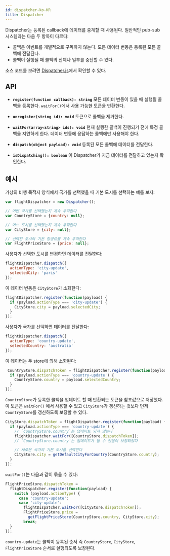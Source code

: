 ```yaml
---
id: dispatcher-ko-KR
title: Dispatcher
---
```


Dispatcher는 등록된 callback에 데이터를 중계할 때 사용된다. 일반적인 pub-sub 시스템과는 다음 두 항목이 다르다:

- 콜백은 이벤트를 개별적으로 구독하지 않는다. 모든 데이터 변동은 등록된 모든 콜백에 전달된다.
- 콜백이 실행될 때 콜백의 전체나 일부를 중단할 수 있다.

소스 코드를 보려면 [Dispatcher.js](https://github.com/facebook/flux/blob/master/src/Dispatcher.js)에서 확인할 수 있다.

## API

- **`register(function callback): string`**
  모든 데이터 변동이 있을 때 실행될 콜백을 등록한다. `waitFor()`에서 사용 가능한 토큰을 반환한다.

- **`unregister(string id): void`**
  토큰으로 콜백을 제거한다.

- **`waitFor(array<string> ids): void`**
  현재 실행한 콜백이 진행되기 전에 특정 콜백을 지연하게 한다. 데이터 변동에 응답하는 콜백에만 사용해야 한다.

- **`dispatch(object payload): void`** 등록된 모든 콜백에 데이터를 전달한다.

- **`isDispatching(): boolean`** 이 Dispatcher가 지금 데이터를 전달하고 있는지 확인한다.

## 예시

가상의 비행 목적지 양식에서 국가를 선택했을 때 기본 도시를 선택하는 예를 보자:

```js
var flightDispatcher = new Dispatcher();

// 어떤 국가를 선택했는지 계속 추적한다
var CountryStore = {country: null};

// 어느 도시를 선택했는지 계속 추적한다
var CityStore = {city: null};

// 선택된 도시의 기본 항공료를 계속 추적한다
var FlightPriceStore = {price: null};
```

사용자가 선택한 도시를 변경하면 데이터를 전달한다:

```js
flightDispatcher.dispatch({
  actionType: 'city-update',
  selectedCity: 'paris'
});
```

이 데이터 변동은 `CityStore`가 소화한다:

```js
flightDispatcher.register(function(payload) {
  if (payload.actionType === 'city-update') {
    CityStore.city = payload.selectedCity;
  }
});
```

사용자가 국가를 선택하면 데이터를 전달한다:

```js
flightDispatcher.dispatch({
  actionType: 'country-update',
  selectedCountry: 'australia'
});
```

이 데이터는 두 store에 의해 소화된다:

```js
 CountryStore.dispatchToken = flightDispatcher.register(function(payload) {
  if (payload.actionType === 'country-update') {
    CountryStore.country = payload.selectedCountry;
  }
});
```

`CountryStore`가 등록한 콜백을 업데이트 할 때 반환되는 토큰을 참조값으로 저장했다. 이 토큰은 `waitFor()`
에서 사용할 수 있고 `CityStore`가 갱신하는 것보다 먼저 `CountryStore`를 갱신하도록 보장할 수 있다.

```js
CityStore.dispatchToken = flightDispatcher.register(function(payload) {
  if (payload.actionType === 'country-update') {
    // `CountryStore.country`는 업데이트 되지 않는다
    flightDispatcher.waitFor([CountryStore.dispatchToken]);
    // `CountryStore.country`는 업데이트가 될 수 있음이 보장되었다

    // 새로운 국가의 기본 도시를 선택한다
    CityStore.city = getDefaultCityForCountry(CountryStore.country);
  }
});
```

`waitFor()`는 다음과 같이 묶을 수 있다:

```js
FlightPriceStore.dispatchToken =
  flightDispatcher.register(function(payload) {
    switch (payload.actionType) {
      case 'country-update':
      case 'city-update':
        flightDispatcher.waitFor([CityStore.dispatchToken]);
        FlightPriceStore.price =
          getFlightPriceStore(CountryStore.country, CityStore.city);
        break;
  }
});
```

`country-update`는 콜백이 등록된 순서 즉 `CountryStore`, `CityStore`, `FlightPriceStore` 순서로 실행되도록 보장된다.
